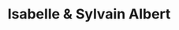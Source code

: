 ---
title: "Isabelle & Sylvain Albert"
url: /balaruc-les-bains/isabelle-und-sylvain-albert/
shop: Bäckerei
---